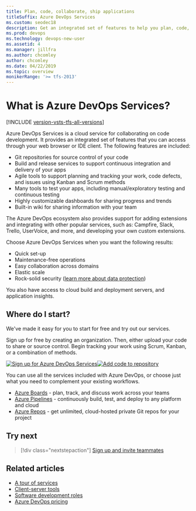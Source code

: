```yaml
---
title: Plan, code, collaborate, ship applications
titleSuffix: Azure DevOps Services
ms.custom: seodec18
description: Get an integrated set of features to help you plan, code, collaborate, and ship your applications faster.
ms.prod: devops
ms.technology: devops-new-user
ms.assetid: 4 
ms.manager: jillfra
ms.author: chcomley
author: chcomley
ms.date: 04/22/2019
ms.topic: overview
monikerRange: '>= tfs-2013'
---
```


# What is Azure DevOps Services?

[!INCLUDE [version-vsts-tfs-all-versions](../boards/_shared/version-vsts-tfs-all-versions.md)]

Azure DevOps Services is a cloud service for collaborating on code development. It provides an integrated set of features that you can access through your web browser or IDE client. The following features are included:

- Git repositories for source control of your code
- Build and release services to support continuous integration and delivery of your apps
- Agile tools to support planning and tracking your work, code defects, and issues using Kanban and Scrum methods
- Many tools to test your apps, including manual/exploratory testing and continuous testing
- Highly customizable dashboards for sharing progress and trends
- Built-in wiki for sharing information with your team

The Azure DevOps ecosystem also provides support for adding extensions and integrating with other popular services, such as: Campfire, Slack, Trello, UserVoice, and more, and developing your own custom extensions.  

Choose Azure DevOps Services when you want the following results:

- Quick set-up
- Maintenance-free operations
- Easy collaboration across domains
- Elastic scale
- Rock-solid security ([learn more about data protection](../organizations/security/data-protection.md))

You also have access to cloud build and deployment servers, and application insights.

## Where do I start?

We've made it easy for you to start for free and try out our services.

Sign up for free by creating an organization. Then, either upload your code to share or source control. Begin tracking your work using Scrum, Kanban, or a combination of methods.

[![Sign up for Azure DevOps Services](_img/what-is-vsts-sign-up-step-1.png)](sign-up-invite-teammates.md)[![Add code to repository](_img/what-is-vsts-add-code-ide-step-2.png)](code-with-git.md)

You can use all the services included with Azure DevOps, or choose just what you need to complement your existing workflows. 

- [Azure Boards](https://azure.microsoft.com/en-us/services/devops/boards/) - plan, track, and discuss work across your teams
- [Azure Pipelines](https://azure.microsoft.com/en-us/services/devops/pipelines/) - continuously build, test, and deploy to any platform and cloud
- [Azure Repos](https://azure.microsoft.com/en-us/services/devops/repos/) - get unlimited, cloud-hosted private Git repos for your project


## Try next  

> [!div class="nextstepaction"]
> [Sign up and invite teammates](sign-up-invite-teammates.md)

## Related articles

- [A tour of services](services.md)
- [Client-server tools](tools.md)
- [Software development roles](roles.md)
- [Azure DevOps pricing](https://azure.microsoft.com/pricing/details/devops/azure-devops-services/)


<!---
[Small teams can start for free!](https://visualstudio.microsoft.com/products/visual-studio-team-services-vs.aspx)  
[DevOps overview for Azure DevOps Services and TFS](index.md)
*(c) 2016 Microsoft Corporation. All rights reserved. This document is
provided "as-is." Information and views expressed in this document,
including URL and other Internet Web site references, may change without
notice. You bear the risk of using it.*

*This document does not provide you with any legal rights to any
intellectual property in any Microsoft product. You may copy and use
this document for your internal, reference purposes.*
--> 
